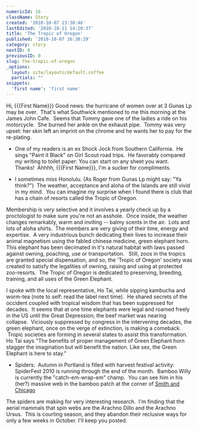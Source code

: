 ```yaml
---
numericId: 16
className: Story
created: '2010-10-07 13:30:46'
lastEdited: '2010-10-11 14:20:37'
title: 'The Tropic of Oregon'
published: '2010-10-07 16:38:29'
category: story
nextID: 0
previousID: 0
slug: the-tropic-of-oregon
_options:
  layout: site/layouts/default.coffee
  partials: ""
snippets:
  'first name': 'first name'
---
```

Hi, {{{First Name}}} Good news: the hurricane of women over at 3 Gunas Lp may be over.&nbsp; That's what Southwick mentioned to me this morning at the James John Cafe.&nbsp; Seems that Tommy gave one of the ladies a ride on his motorcycle.&nbsp; She burned her ankle on the exhaust pipe.&nbsp; Tommy was very upset: her skin left an imprint on the chrome and he wants her to pay for the re-plating.

- One of my readers is an ex Shock Jock from Southern California.&nbsp; He sings &quot;Paint it Black&quot; on Girl Scout road trips.&nbsp; He favorably compared my writing to toilet paper: You can start on any sheet you want.&nbsp; Thanks!&nbsp; Ahhhh, {{{First Name}}}, I'm a sucker for compliments.

- I sometimes miss Honolulu. (As Roger from Gunas Lp might say: &quot;Ya think?&quot;)&nbsp; The weather, acceptance and aloha of the Islands are still vivid in my mind.&nbsp; You can imagine my surprise when I found there is club that has a chain of resorts called the Tropic of Oregon.

Membership is very selective and it involves a yearly check up by a proctologist to make sure you're not an asshole.&nbsp; Once inside, the weather changes remarkably, warm and inviting -- balmy scents in the air.&nbsp; Lots and lots of aloha shirts.&nbsp; The members are very giving of their time, energy and expertise.&nbsp; A very industrious bunch dedicating their lives to increase their animal magnetism using the fabled chinese medicine, green elephant horn.&nbsp; This elephant has been decimated in it's natural habitat with laws passed against owning, poaching, use or transportation. &nbsp; Still, zoos in the tropics are granted special dispensation, and so, the 'Tropic of Oregon' society was created to satisfy the legalities of owning, raising and using at protected zoo-resorts.&nbsp; The Tropic of Oregon is dedicated to preserving, breeding, training, and all uses of the Green Elephant.

I spoke with the local representative, Ho Tai, while sipping kambucha and worm-tea (note to self: read the label next time).&nbsp; He shared secrets of the occident coupled with tropical wisdom that has been suppressed for decades.&nbsp; It seems that at one time elephants were legal and roamed freely in the US until the Great Depression; the beef market was nearing collapse.&nbsp;&nbsp;Viciously suppressed by congress in the intervening decades, the green elephant, once on the verge of extinction, is making a comeback. &nbsp;Tropic societies are forming in several states to assist this transformation.&nbsp; Ho Tai says &quot;The benefits of proper management of Green Elephant horn stagger the imagination but will benefit the nation. Like sex, the Green Elephant is here to stay.&quot;

- Spiders: &nbsp;Autumn in Portland is filled with harvest festival activity:&nbsp; SpiderFest 2010 is running through the end of the month.&nbsp; Bamboo Willy is currently the &quot;catch-em-wrap-em&quot; champ.&nbsp; You can see him in his (her?) massive web in the bamboo patch at the corner of [Smith and Chicago][0]&nbsp;

The spiders are making for very interesting research.&nbsp; I'm finding that the aerial mammals that spin webs are the Arachno Dillo and the Arachno Ursus.&nbsp; This is courting season, and they abandon their reclusive ways for only a few weeks in October. I'll keep you posted.

[0]: http://maps.google.com/maps/ms?ie=UTF&amp;msa=0&amp;msid=114144299215869109392.0004920b87d0a9c46bbd7